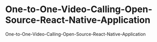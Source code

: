 # One-to-One-Video-Calling-Open-Source-React-Native-Application
One-to-One-Video-Calling-Open-Source-React-Native-Application
